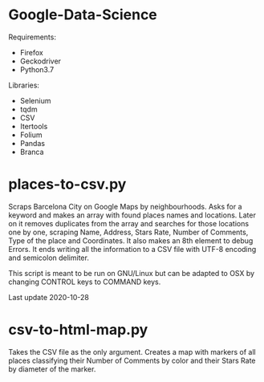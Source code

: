 # Google-Data-Science

Requirements:
 - Firefox
 - Geckodriver
 - Python3.7
 
 Libraries:
  - Selenium
  - tqdm
  - CSV
  - Itertools
  - Folium
  - Pandas
  - Branca
  
 # places-to-csv.py
Scraps Barcelona City on Google Maps by neighbourhoods. Asks for a keyword and makes an array with found places names and locations. Later on it removes duplicates from the array and searches for those locations one by one, scraping Name, Address, Stars Rate, Number of Comments, Type of the place and Coordinates. It also makes an 8th element to debug Errors. It ends writing all the information to a CSV file with UTF-8 encoding and semicolon delimiter.
 
This script is meant to be run on GNU/Linux but can be adapted to OSX by changing CONTROL keys to COMMAND keys.

Last update 2020-10-28
  
 # csv-to-html-map.py
Takes the CSV file as the only argument. Creates a map with markers of all places classifying their Number of Comments by color and their Stars Rate by diameter of the marker. 
